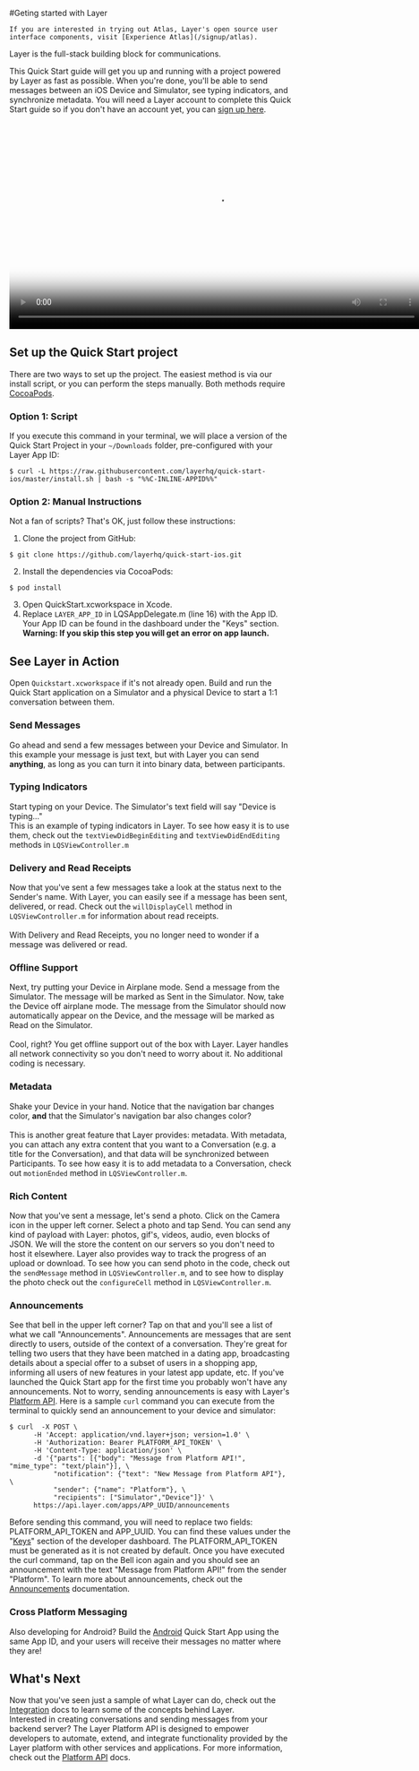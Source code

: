 #Geting started with Layer

```emphasis
If you are interested in trying out Atlas, Layer's open source user interface components, visit [Experience Atlas](/signup/atlas).
```
Layer is the full-stack building block for communications.</br>

This Quick Start guide will get you up and running with a project powered by Layer as fast as possible. When you're done, you'll be able to send messages between an iOS Device and Simulator, see typing indicators, and synchronize metadata. You will need a Layer account to complete this Quick Start guide so if you don't have an account yet, you can [sign up here](https://developer.layer.com/signup).

<video controls poster="https://s3.amazonaws.com/static.layer.com/web/docs/ios/quick-start.png" style="width:740px;">
  <source src="https://s3.amazonaws.com/static.layer.com/web/docs/ios/quick-start.mp4" type="video/mp4"/>
  <source src="https://s3.amazonaws.com/static.layer.com/web/docs/ios/quick-start.webm" type="video/webm"/>
</video>

## Set up the Quick Start project
There are two ways to set up the project. The easiest method is via our install script, or you can perform the steps manually. Both methods require [CocoaPods](http://cocoapods.org).

### Option 1: Script
If you execute this command in your terminal, we will place a version of the Quick Start Project in your `~/Downloads` folder, pre-configured with your Layer App ID:<br/>
```console
$ curl -L https://raw.githubusercontent.com/layerhq/quick-start-ios/master/install.sh | bash -s "%%C-INLINE-APPID%%"
```
### Option 2: Manual Instructions
Not a fan of scripts? That's OK, just follow these instructions:<br/>

1. Clone the project from GitHub:

  ```console
  $ git clone https://github.com/layerhq/quick-start-ios.git
  ```
2. Install the dependencies via CocoaPods:

  ```console
  $ pod install
  ```
3. Open QuickStart.xcworkspace in Xcode.
4. Replace `LAYER_APP_ID` in LQSAppDelegate.m (line 16) with the App ID. Your App ID can be found in the dashboard under the "Keys" section.</br>
  **Warning: If you skip this step you will get an error on app launch.**

## See Layer in Action
Open `Quickstart.xcworkspace` if it's not already open. Build and run the Quick Start application on a Simulator and a physical Device to start a 1:1 conversation between them.
### Send Messages
Go ahead and send a few messages between your Device and Simulator. In this example your message is just text, but with Layer you can send **anything**, as long as you can turn it into binary data, between participants.
### Typing Indicators
Start typing on your Device. The Simulator's text field will say "Device is typing..."</br>
This is an example of typing indicators in Layer. To see how easy it is to use them, check out the `textViewDidBeginEditing` and `textViewDidEndEditing` methods in `LQSViewController.m`
### Delivery and Read Receipts
Now that you've sent a few messages take a look at the status next to the Sender's name.  With Layer, you can easily see if a message has been sent, delivered, or read. Check out the `willDisplayCell` method in `LQSViewController.m` for information about read receipts.<br><br>
With Delivery and Read Receipts, you no longer need to wonder if a message was delivered or read.
### Offline Support
Next, try putting your Device in Airplane mode.  Send a message from the Simulator. The message will be marked as Sent in the Simulator.  Now, take the Device off airplane mode.  The message from the Simulator should now automatically appear on the Device, and the message will be marked as Read on the Simulator.<br><br>
Cool, right? You get offline support out of the box with Layer. Layer handles all network connectivity so you don't need to worry about it. No additional coding is necessary.
### Metadata
Shake your Device in your hand. Notice that the navigation bar changes color, **and** that the Simulator's navigation bar also changes color?<br><br>
This is another great feature that Layer provides: metadata. With metadata, you can attach any extra content that you want to a Conversation (e.g. a title for the Conversation), and that data will be synchronized between Participants.
To see how easy it is to add metadata to a Conversation, check out `motionEnded` method in `LQSViewController.m`.
### Rich Content
Now that you've sent a message, let's send a photo. Click on the Camera icon in the upper left corner.  Select a photo and tap Send. You can send any kind of payload with Layer: photos, gif's, videos, audio, even blocks of JSON. We will the store the content on our servers so you don't need to host it elsewhere. Layer also provides way to track the progress of an upload or download. To see how you can send photo in the code, check out the `sendMessage`  method in `LQSViewController.m`, and to see how to display the photo check out the `configureCell` method in  `LQSViewController.m`.
### Announcements
See that bell in the upper left corner? Tap on that and you'll see a list of what we call "Announcements". Announcements are messages that are sent directly to users, outside of the context of a conversation. They're great for telling two users that they have been matched in a dating app, broadcasting details about a special offer to a subset of users in a shopping app, informing all users of new features in your latest app update, etc. If you've launched the Quick Start app for the first time you probably won't have any announcements. Not to worry, sending announcements is easy with Layer's [Platform API](https://developer.layer.com/docs/platform). Here is a sample `curl` command you can execute from the terminal to quickly send an announcement to your device and simulator:
```console
$ curl  -X POST \
      -H 'Accept: application/vnd.layer+json; version=1.0' \
      -H 'Authorization: Bearer PLATFORM_API_TOKEN' \
      -H 'Content-Type: application/json' \
      -d '{"parts": [{"body": "Message from Platform API!", "mime_type": "text/plain"}], \
           "notification": {"text": "New Message from Platform API"}, \
           "sender": {"name": "Platform"}, \
           "recipients": ["Simulator","Device"]}' \
      https://api.layer.com/apps/APP_UUID/announcements
```
 Before sending this command, you will need to replace two fields: PLATFORM_API_TOKEN and APP_UUID. You can find these values under the "[Keys](https://developer.layer.com/projects/keys)" section of the developer dashboard. The PLATFORM_API_TOKEN must be generated as it is not created by default. Once you have executed the curl command, tap on the Bell icon again and you should see an announcement with the text "Message from Platform API!" from the sender "Platform". To learn more about announcements, check out the [Announcements](https://developer.layer.com/docs/platform#send-an-announcement) documentation. 
### Cross Platform Messaging
Also developing for Android? Build the [Android](/docs/android) Quick Start App using the same App ID, and your users will receive their messages no matter where they are!

## What's Next
Now that you've seen just a sample of what Layer can do, check out the [Integration](/docs/ios/integration) docs to learn some of the concepts behind Layer.<br/>
Interested in creating conversations and sending messages from your backend server?  The Layer Platform API is designed to empower developers to automate, extend, and integrate functionality provided by the Layer platform with other services and applications. For more information, check out the [Platform API](/docs/platform) docs.
